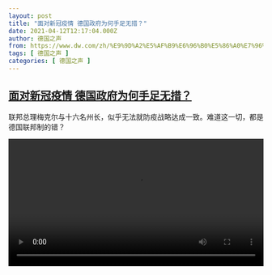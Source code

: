 ```yaml
---
layout: post
title: "面对新冠疫情 德国政府为何手足无措？"
date: 2021-04-12T12:17:04.000Z
author: 德国之声
from: https://www.dw.com/zh/%E9%9D%A2%E5%AF%B9%E6%96%B0%E5%86%A0%E7%96%AB%E6%83%85%20%E5%BE%B7%E5%9B%BD%E6%94%BF%E5%BA%9C%E4%B8%BA%E4%BD%95%E6%89%8B%E8%B6%B3%E6%97%A0%E6%8E%AA%EF%BC%9F/a-57169124
tags: [ 德国之声 ]
categories: [ 德国之声 ]
---
```

<!--1618229824000-->
[面对新冠疫情 德国政府为何手足无措？](https://www.dw.com/zh/%E9%9D%A2%E5%AF%B9%E6%96%B0%E5%86%A0%E7%96%AB%E6%83%85%20%E5%BE%B7%E5%9B%BD%E6%94%BF%E5%BA%9C%E4%B8%BA%E4%BD%95%E6%89%8B%E8%B6%B3%E6%97%A0%E6%8E%AA%EF%BC%9F/a-57169124)
------

<div>
<p>联邦总理梅克尔与十六名州长，似乎无法就防疫战略达成一致。难道这一切，都是德国联邦制的错？</small></p><video src="https://tvdownloaddw-a.akamaihd.net/dwtv_video/flv/vdt_zh/2021/bchi210412_001_federalgemany_sd_sor.mp4" controls style="width:100%"></video>
</div>
